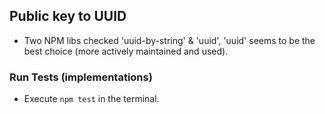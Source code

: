 ## Public key to UUID
- Two NPM libs checked 'uuid-by-string' & 'uuid', 'uuid' seems to be the best choice (more actively maintained and used).

### Run Tests (implementations)
- Execute ```npm test``` in the terminal.
